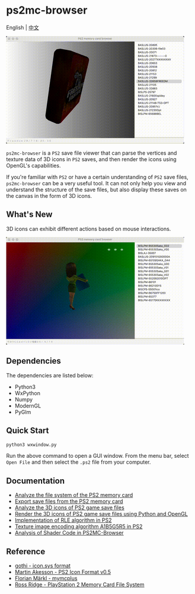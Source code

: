 # ps2mc-browser
English | [中文](README_zh.md)

![](data/1.gif)

`ps2mc-browser` is a `PS2` save file viewer that can parse the vertices and texture data of 3D icons in `PS2` saves, and then render the icons using OpenGL's capabilities.

If you're familiar with `PS2` or have a certain understanding of `PS2` save files, `ps2mc-browser` can be a very useful tool. It can not only help you view and understand the structure of the save files, but also display these saves on the canvas in the form of 3D icons.
## What's New
3D icons can exhibit different actions based on mouse interactions.

![](data/2.gif)

## Dependencies
The dependencies are listed below:
- Python3
- WxPython
- Numpy
- ModernGL
- PyGlm

## Quick Start
```shell
python3 wxwindow.py
```

Run the above command to open a GUI window. From the menu bar, select `Open File` and then select the `.ps2` file from your computer.

## Documentation
- [Analyze the file system of the PS2 memory card](https://babyno.top/posts/2023/09/parsing-ps2-memcard-file-system/)
- [Export save files from the PS2 memory card](https://babyno.top/posts/2023/09/exporting-file-from-ps2-memcard/)
- [Analyze the 3D icons of PS2 game save files](https://babyno.top/posts/2023/10/parsing-ps2-3d-icon/)
- [Render the 3D icons of PS2 game save files using Python and OpenGL](https://babyno.top/posts/2023/10/rendering-ps2-3d-icon/)
- [Implementation of RLE algorithm in PS2](https://babyno.top/posts/2023/10/rle-algorithm-in-ps2/)
- [Texture image encoding algorithm A1B5G5R5 in PS2](https://babyno.top/posts/2023/10/ps2-texture-encoding-algorithm-a1b5g5r5/)
- [Analysis of Shader Code in PS2MC-Browser](https://babyno.top/posts/2023/12/ps2mc-browsers-shader-introduction/)


## Reference
- [gothi - icon.sys format](https://www.ps2savetools.com/documents/iconsys-format/)
- [Martin Akesson - PS2 Icon Format v0.5](http://www.csclub.uwaterloo.ca:11068/mymc/ps2icon-0.5.pdf)
- [Florian Märkl - mymcplus](https://git.sr.ht/~thestr4ng3r/mymcplus)
- [Ross Ridge - PlayStation 2 Memory Card File System](https://www.ps2savetools.com/ps2memcardformat.html)